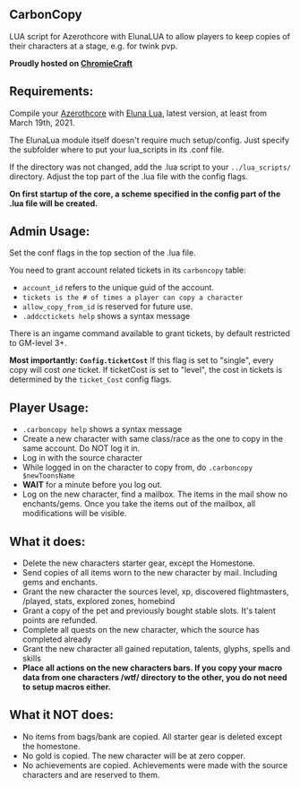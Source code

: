 ## CarbonCopy
LUA script for Azerothcore with ElunaLUA to allow players to keep copies of their characters at a stage, e.g. for twink pvp.

**Proudly hosted on [ChromieCraft](https://www.chromiecraft.com/)**

## Requirements:

Compile your [Azerothcore](https://github.com/azerothcore/azerothcore-wotlk) with [Eluna Lua](https://www.azerothcore.org/catalogue-details.html?id=131435473), latest version, at least from March 19th, 2021.

The ElunaLua module itself doesn't require much setup/config. Just specify the subfolder where to put your lua_scripts in its .conf file.

If the directory was not changed, add the .lua script to your `../lua_scripts/` directory.
Adjust the top part of the .lua file with the config flags.

**On first startup of the core, a scheme specified in the config part of the .lua file will be created.**

## Admin Usage:

Set the conf flags in the top section of the .lua file.

You need to grant account related tickets in its `carboncopy` table:
- `account_id` refers to the unique guid of the account.
- `tickets is the # of times a player can copy a character`
- `allow_copy_from_id` is reserved for future use. 
- `.addcctickets help` shows a syntax message

There is an ingame command available to grant tickets, by default restricted to GM-level 3+.

**Most importantly: `Config.ticketCost`**  If this flag is set to "single", every copy will cost *one* ticket.
If ticketCost is set to "level", the cost in tickets is determined by the `ticket_Cost` config flags.

## Player Usage:
- `.carboncopy help` shows a syntax message
- Create a new character with same class/race as the one to copy in the same account. Do NOT log it in.
- Log in with the source character
- While logged in on the character to copy from, do `.carboncopy $newToonsName`
- **WAIT** for a minute before you log out.
- Log on the new character, find a mailbox. The items in the mail show no enchants/gems. Once you take the items out of the mailbox, all modifications will be visible.

## What it does:
- Delete the new characters starter gear, except the Homestone.
- Send copies of all items worn to the new character by mail. Including gems and enchants. 
- Grant the new character the sources level, xp, discovered flightmasters, /played, stats, explored zones, homebind
- Grant a copy of the pet and previously bought stable slots. It's talent points are refunded.
- Complete all quests on the new character, which the source has completed already
- Grant the new character all gained reputation, talents, glyphs, spells and skills
- **Place all actions on the new characters bars. If you copy your macro data from one characters /wtf/ directory to the other, you do not need to setup macros either.**

## What it **NOT** does:
- No items from bags/bank are copied. All starter gear is deleted except the homestone.
- No gold is copied. The new character will be at zero copper.
- No achievements are copied. Achievements were made with the source characters and are reserved to them.